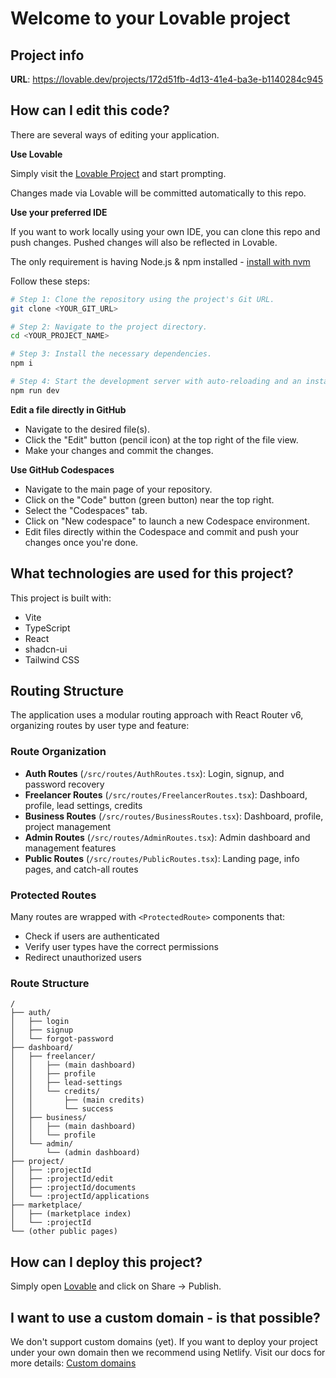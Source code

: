 
# Welcome to your Lovable project

## Project info

**URL**: https://lovable.dev/projects/172d51fb-4d13-41e4-ba3e-b1140284c945

## How can I edit this code?

There are several ways of editing your application.

**Use Lovable**

Simply visit the [Lovable Project](https://lovable.dev/projects/172d51fb-4d13-41e4-ba3e-b1140284c945) and start prompting.

Changes made via Lovable will be committed automatically to this repo.

**Use your preferred IDE**

If you want to work locally using your own IDE, you can clone this repo and push changes. Pushed changes will also be reflected in Lovable.

The only requirement is having Node.js & npm installed - [install with nvm](https://github.com/nvm-sh/nvm#installing-and-updating)

Follow these steps:

```sh
# Step 1: Clone the repository using the project's Git URL.
git clone <YOUR_GIT_URL>

# Step 2: Navigate to the project directory.
cd <YOUR_PROJECT_NAME>

# Step 3: Install the necessary dependencies.
npm i

# Step 4: Start the development server with auto-reloading and an instant preview.
npm run dev
```

**Edit a file directly in GitHub**

- Navigate to the desired file(s).
- Click the "Edit" button (pencil icon) at the top right of the file view.
- Make your changes and commit the changes.

**Use GitHub Codespaces**

- Navigate to the main page of your repository.
- Click on the "Code" button (green button) near the top right.
- Select the "Codespaces" tab.
- Click on "New codespace" to launch a new Codespace environment.
- Edit files directly within the Codespace and commit and push your changes once you're done.

## What technologies are used for this project?

This project is built with:

- Vite
- TypeScript
- React
- shadcn-ui
- Tailwind CSS

## Routing Structure

The application uses a modular routing approach with React Router v6, organizing routes by user type and feature:

### Route Organization

- **Auth Routes** (`/src/routes/AuthRoutes.tsx`): Login, signup, and password recovery
- **Freelancer Routes** (`/src/routes/FreelancerRoutes.tsx`): Dashboard, profile, lead settings, credits
- **Business Routes** (`/src/routes/BusinessRoutes.tsx`): Dashboard, profile, project management
- **Admin Routes** (`/src/routes/AdminRoutes.tsx`): Admin dashboard and management features
- **Public Routes** (`/src/routes/PublicRoutes.tsx`): Landing page, info pages, and catch-all routes

### Protected Routes

Many routes are wrapped with `<ProtectedRoute>` components that:
- Check if users are authenticated
- Verify user types have the correct permissions
- Redirect unauthorized users

### Route Structure

```
/
├── auth/
│   ├── login
│   ├── signup
│   └── forgot-password
├── dashboard/
│   ├── freelancer/
│   │   ├── (main dashboard)
│   │   ├── profile
│   │   ├── lead-settings
│   │   └── credits/
│   │       ├── (main credits)
│   │       └── success
│   ├── business/
│   │   ├── (main dashboard)
│   │   └── profile
│   └── admin/
│       └── (admin dashboard)
├── project/
│   ├── :projectId
│   ├── :projectId/edit
│   ├── :projectId/documents
│   └── :projectId/applications
├── marketplace/
│   ├── (marketplace index)
│   └── :projectId
└── (other public pages)
```

## How can I deploy this project?

Simply open [Lovable](https://lovable.dev/projects/172d51fb-4d13-41e4-ba3e-b1140284c945) and click on Share -> Publish.

## I want to use a custom domain - is that possible?

We don't support custom domains (yet). If you want to deploy your project under your own domain then we recommend using Netlify. Visit our docs for more details: [Custom domains](https://docs.lovable.dev/tips-tricks/custom-domain/)
